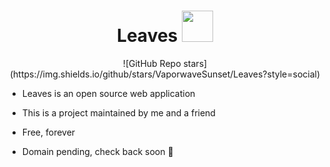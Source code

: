 <h1 align="center">
    <span>Leaves</span>
  <img width="auto" height="50px" src="https://github.com/VaporwaveSunset/Leaves/blob/main/images/Leaf.png"/>
</h1>

<div align="center">
 ![GitHub Repo stars](https://img.shields.io/github/stars/VaporwaveSunset/Leaves?style=social)
</div>

- Leaves is an open source web application
- This is a project maintained by me and a friend
- Free, forever

- Domain pending, check back soon 🎉
